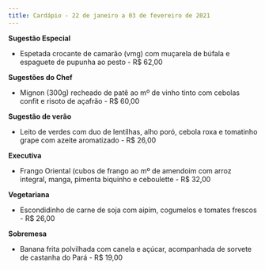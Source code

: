 ```yaml
---
title: Cardápio - 22 de janeiro a 03 de fevereiro de 2021
---
```

**Sugestão Especial** 

* Espetada crocante de camarão (vmg) com muçarela de búfala e espaguete de pupunha ao pesto - R$ 62,00

**Sugestões do Chef**

* Mignon (300g) recheado de patê ao mº de vinho tinto com cebolas confit e risoto de açafrão - R$ 60,00

**Sugestão de verão**

* Leito de verdes com duo de lentilhas, alho poró, cebola roxa e tomatinho grape com azeite aromatizado - R$ 26,00

**Executiva**

* Frango Oriental (cubos de frango ao mº de amendoim com arroz integral, manga, pimenta biquinho e ceboulette - R$ 32,00

**Vegetariana**

* Escondidinho de carne de soja com aipim, cogumelos e tomates frescos - R$ 26,00

**Sobremesa**

* Banana frita polvilhada com canela e açúcar, acompanhada de sorvete de castanha do Pará - R$ 19,00
